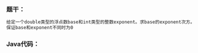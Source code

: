 ### 题干：

```tex
给定一个double类型的浮点数base和int类型的整数exponent。求base的exponent次方。
保证base和exponent不同时为0
```

### Java代码：

```java

```

